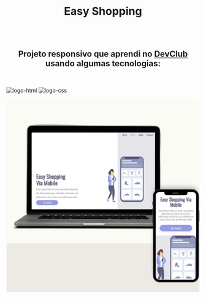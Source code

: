 <h1 align="center"> 
  Easy Shopping
</h1> 
<br>
<br>
<h2 align="center"> 
  Projeto responsivo que aprendi no <a href="https://rodolfomori.com.br/devclub">DevClub</a> usando algumas tecnologias:
</h2>
<br>
<p> <img src="https://img.shields.io/badge/HTML-239120?style=for-the-badge&logo=html5&logoColor=white" alt="logo-html"/> 
 <img src="https://img.shields.io/badge/CSS3-1572B6?style=for-the-badge&logo=css3&logoColor=white" alt="logo-css"/>
</p>
<img src="https://github.com/RafaFrauzino/Projeto-Easy-Shopping/blob/main/assets/Minimalist%20Website%20Launch%20Computer%20Mockup%20Instagram%20Post.jpg?raw=true">
